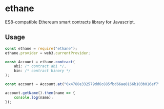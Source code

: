 # ethane

ES8-compatible Ethereum smart contracts library for Javascript.

## Usage

``` javascript
const ethane = require("ethane");
ethane.provider = web3.currentProvider;

const Account = ethane.contract(
	abi: /* contract abi */,
	bin: /* contract binary */
);

const account = Account.at("0x4780e332579dd6c885fbd66ae8166b103b016ef7");

account.getName().then(name => {
	console.log(name);
});
```
